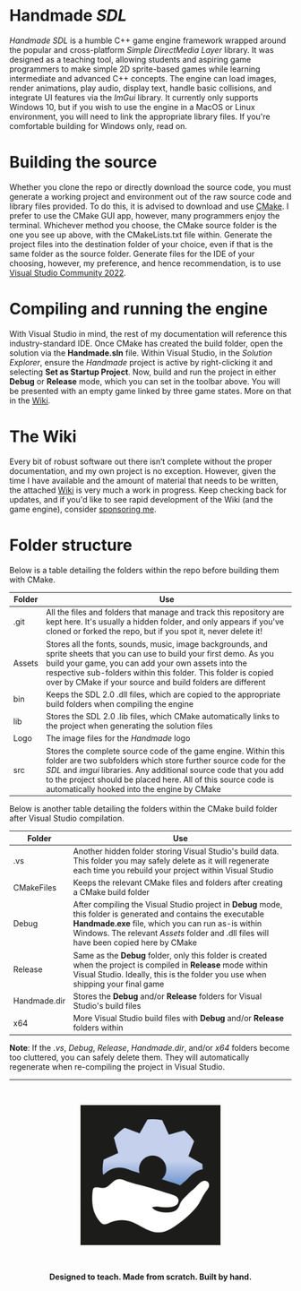 # Handmade _SDL_

_Handmade SDL_ is a humble C++ game engine framework wrapped around the popular and cross-platform _Simple DirectMedia Layer_ library. It was designed as a teaching tool, allowing students and aspiring game programmers to make simple 2D sprite-based games while learning intermediate and advanced C++ concepts. The engine can load images, render animations, play audio, display text, handle basic collisions, and integrate UI features via the _ImGui_ library. It currently only supports Windows 10, but if you wish to use the engine in a MacOS or Linux environment, you will need to link the appropriate library files. If you're comfortable building for Windows only, read on.

# Building the source

Whether you clone the repo or directly download the source code, you must generate a working project and environment out of the raw source code and library files provided. To do this, it is advised to download and use [CMake](https://cmake.org). I prefer to use the CMake GUI app, however, many programmers enjoy the terminal. Whichever method you choose, the CMake source folder is the one you see up above, with the CMakeLists.txt file within. Generate the project files into the destination folder of your choice, even if that is the same folder as the source folder. Generate files for the IDE of your choosing, however, my preference, and hence recommendation, is to use [Visual Studio Community 2022](https://visualstudio.microsoft.com/downloads). 

# Compiling and running the engine

With Visual Studio in mind, the rest of my documentation will reference this industry-standard IDE. Once CMake has created the build folder, open the solution via the **Handmade.sln** file. Within Visual Studio, in the _Solution Explorer_, ensure the _Handmade_ project is active by right-clicking it and selecting **Set as Startup Project**. Now, build and run the project in either **Debug** or **Release** mode, which you can set in the toolbar above. You will be presented with an empty game linked by three game states. More on that in the [Wiki](https://github.com/karsten-vermeulen-dev/Handmade-SDL/wiki).  

# The Wiki

Every bit of robust software out there isn’t complete without the proper documentation, and my own project is no exception. However, given the time I have available and the amount of material that needs to be written, the attached [Wiki](https://github.com/karsten-vermeulen-dev/Handmade-SDL/wiki) is very much a work in progress. Keep checking back for updates, and if you'd like to see rapid development of the Wiki (and the game engine), consider [sponsoring me](https://github.com/sponsors/karsten-vermeulen-dev).

# Folder structure

Below is a table detailing the folders within the repo before building them with CMake.

| Folder        | Use           | 
| ------------- | --------------| 
| .git          | All the files and folders that manage and track this repository are kept here. It's usually a hidden folder, and only appears if you've cloned or forked the repo, but if you spot it, never delete it!  |
| Assets        | Stores all the fonts, sounds, music, image backgrounds, and sprite sheets that you can use to build your first demo. As you build your game, you can add your own assets into the respective sub-folders within this folder. This folder is copied over by CMake if your source and build folders are different |
| bin           | Keeps the SDL 2.0 .dll files, which are copied to the appropriate build folders when compiling the engine      |  
| lib           | Stores the SDL 2.0 .lib files, which CMake automatically links to the project when generating the solution files      |   
| Logo          | The image files for the _Handmade_ logo      | 
| src           | Stores the complete source code of the game engine. Within this folder are two subfolders which store further source code for the _SDL_ and _imgui_ libraries. Any additional source code that you add to the project should be placed here. All of this source code is automatically hooked into the engine by CMake  | 

Below is another table detailing the folders within the CMake build folder after Visual Studio compilation.

| Folder        | Use           | 
| ------------- | --------------| 
| .vs           | Another hidden folder storing Visual Studio's build data. This folder you may safely delete as it will regenerate each time you rebuild your project within Visual Studio |
| CMakeFiles    | Keeps the relevant CMake files and folders after creating a CMake build folder |
| Debug         | After compiling the Visual Studio project in **Debug** mode, this folder is generated and contains the executable **Handmade.exe** file, which you can run as-is within Windows. The relevant _Assets_ folder and .dll files will have been copied here by CMake |
| Release       | Same as the **Debug** folder, only this folder is created when the project is compiled in **Release** mode within Visual Studio. Ideally, this is the folder you use when shipping your final game |
| Handmade.dir  | Stores the **Debug** and/or **Release** folders for Visual Studio's build files |
| x64           | More Visual Studio build files with **Debug** and/or **Release** folders within |

**Note**: If the _.vs_, _Debug_, _Release_, _Handmade.dir_, and/or _x64_ folders become too cluttered, you can safely delete them. They will automatically regenerate when re-compiling the project in Visual Studio.

---

<br>

<p align="center"><img src=https://github.com/karsten-vermeulen-dev/Handmade-SDL/blob/main/Logo/Logo.png width=250 height=250></p> <br>

<p align="center"><b>Designed to teach. Made from scratch. Built by hand.</p>
